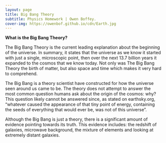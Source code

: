 ```yaml
---
layout: page
title: Big Bang Theory
subtitle: Physics Homework | Owen Boffey.
cover-img: https://owenbof.github.io/cdn/Earth.jpg
---
```


**What is the Big Bang Theory?**

The Big Bang Theory is the current leading explanation about the beginning of the universe. In summary, it states that the universe as we know it started with just a single, microscopic point, then over the next 13.7 billion years it expanded to the cosmos that we know today. Not only was The Big Bang Theory the birth of matter, but also space and time which makes it very hard to comprehend. 

The Big Bang is a theory scientist have constructed for how the universe seen around us came to be. The theory does not attempt to answer the most common question humans ask about the origin of the cosmos: why? This question likely cannot be answered since, as stated on earthsky.org, “whatever caused the appearance of that tiny point of energy, containing the seeds of everything that would ever be, was not of this universe”.

Although the Big Bang is just a theory, there is a significant amount of evidence pointing towards its truth. This evidence includes: the redshift of galaxies, microwave background, the mixture of elements and looking at extremely distant galaxies.

